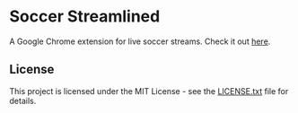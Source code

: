 # Soccer Streamlined

A Google Chrome extension for live soccer streams. Check it out [here](https://chrome.google.com/webstore/detail/soccer-streamlined/lcabedmhpejejhpjdfehcojabbdfihci).

## License

This project is licensed under the MIT License - see the [LICENSE.txt](LICENSE.txt) file for details.